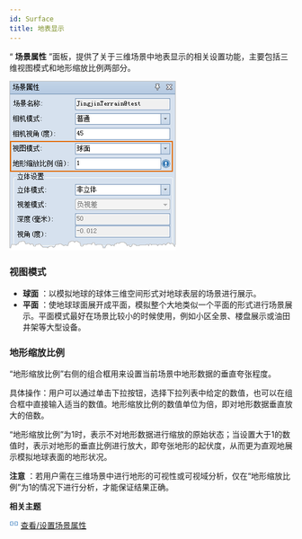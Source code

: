 ```yaml
---
id: Surface
title: 地表显示
---
```

“ **场景属性** ”面板，提供了关于三维场景中地表显示的相关设置功能，主要包括三维视图模式和地形缩放比例两部分。

![图：地表显示](img/Surface.png)  
  
### 视图模式

  * **球面** ：以模拟地球的球体三维空间形式对地球表层的场景进行展示。
  * **平面** ：使地球球面展开成平面，模拟整个大地类似一个平面的形式进行场景展示。平面模式最好在场景比较小的时候使用，例如小区全景、楼盘展示或油田井架等大型设备。

### 地形缩放比例

“地形缩放比例”右侧的组合框用来设置当前场景中地形数据的垂直夸张程度。

具体操作：用户可以通过单击下拉按钮，选择下拉列表中给定的数值，也可以在组合框中直接输入适当的数值。地形缩放比例的数值单位为倍，即对地形数据垂直放大的倍数。

“地形缩放比例”为1时，表示不对地形数据进行缩放的原始状态；当设置大于1的数值时，表示对地形的垂直比例进行放大，即夸张地形的起伏度，从而更为直观地展示模拟地球表面的地形状况。

**注意** ：若用户需在三维场景中进行地形的可视性或可视域分析，仅在“地形缩放比例”为1的情况下进行分析，才能保证结果正确。

**相关主题**

![](../img/smalltitle.png) [查看/设置场景属性](Option)

 

